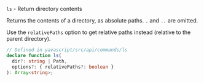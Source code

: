 `ls` - Return directory contents

Returns the contents of a directory, as absolute paths. `.` and `..` are omitted.

Use the `relativePaths` option to get relative paths instead (relative to the parent directory).

```ts
// Defined in yavascript/src/api/commands/ls
declare function ls(
  dir?: string | Path,
  options?: { relativePaths?: boolean }
): Array<string>;
```
